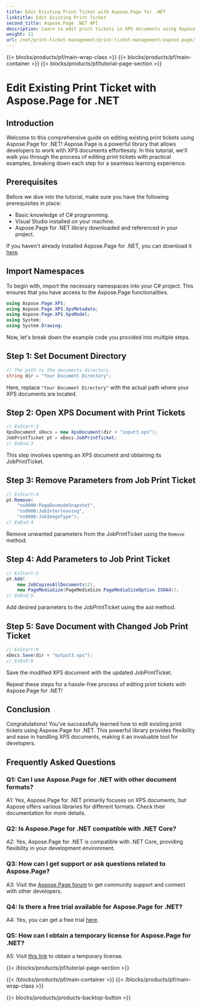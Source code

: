 ```yaml
---
title: Edit Existing Print Ticket with Aspose.Page for .NET
linktitle: Edit Existing Print Ticket
second_title: Aspose.Page .NET API
description: Learn to edit print tickets in XPS documents using Aspose.Page for .NET. A step-by-step guide for developers. Enhance document printing control effortlessly.
weight: 11
url: /net/print-ticket-management/print-ticket-management/aspose.page/
---
```


{{< blocks/products/pf/main-wrap-class >}}
{{< blocks/products/pf/main-container >}}
{{< blocks/products/pf/tutorial-page-section >}}

# Edit Existing Print Ticket with Aspose.Page for .NET

## Introduction

Welcome to this comprehensive guide on editing existing print tickets using Aspose.Page for .NET! Aspose.Page is a powerful library that allows developers to work with XPS documents effortlessly. In this tutorial, we'll walk you through the process of editing print tickets with practical examples, breaking down each step for a seamless learning experience.

## Prerequisites

Before we dive into the tutorial, make sure you have the following prerequisites in place:

- Basic knowledge of C# programming.
- Visual Studio installed on your machine.
- Aspose.Page for .NET library downloaded and referenced in your project.

If you haven't already installed Aspose.Page for .NET, you can download it [here](https://releases.aspose.com/page/net/).

## Import Namespaces

To begin with, import the necessary namespaces into your C# project. This ensures that you have access to the Aspose.Page functionalities.

```csharp
using Aspose.Page.XPS;
using Aspose.Page.XPS.XpsMetadata;
using Aspose.Page.XPS.XpsModel;
using System;
using System.Drawing;
```

Now, let's break down the example code you provided into multiple steps.

## Step 1: Set Document Directory

```csharp
// The path to the documents directory.
string dir = "Your Document Directory";
```

Here, replace `"Your Document Directory"` with the actual path where your XPS documents are located.

## Step 2: Open XPS Document with Print Tickets

```csharp
// ExStart:3
XpsDocument xDocs = new XpsDocument(dir + "input3.xps");
JobPrintTicket pt = xDocs.JobPrintTicket;
// ExEnd:3
```

This step involves opening an XPS document and obtaining its JobPrintTicket.

## Step 3: Remove Parameters from Job Print Ticket

```csharp
// ExStart:4
pt.Remove(
	"ns0000:PageDevmodeSnapshot",
	"ns0000:JobInterleaving",
	"ns0000:JobImageType");
// ExEnd:4
```

Remove unwanted parameters from the JobPrintTicket using the `Remove` method.

## Step 4: Add Parameters to Job Print Ticket

```csharp
// ExStart:5
pt.Add(
	new JobCopiesAllDocuments(2),
	new PageMediaSize(PageMediaSize.PageMediaSizeOption.ISOA4));
// ExEnd:5
```

Add desired parameters to the JobPrintTicket using the `Add` method.

## Step 5: Save Document with Changed Job Print Ticket

```csharp
// ExStart:6
xDocs.Save(dir + "output3.xps");
// ExEnd:6
```

Save the modified XPS document with the updated JobPrintTicket.

Repeat these steps for a hassle-free process of editing print tickets with Aspose.Page for .NET!

## Conclusion

Congratulations! You've successfully learned how to edit existing print tickets using Aspose.Page for .NET. This powerful library provides flexibility and ease in handling XPS documents, making it an invaluable tool for developers.

## Frequently Asked Questions

### Q1: Can I use Aspose.Page for .NET with other document formats?

A1: Yes, Aspose.Page for .NET primarily focuses on XPS documents, but Aspose offers various libraries for different formats. Check their documentation for more details.

### Q2: Is Aspose.Page for .NET compatible with .NET Core?

A2: Yes, Aspose.Page for .NET is compatible with .NET Core, providing flexibility in your development environment.

### Q3: How can I get support or ask questions related to Aspose.Page?

A3: Visit the [Aspose.Page forum](https://forum.aspose.com/c/page/39) to get community support and connect with other developers.

### Q4: Is there a free trial available for Aspose.Page for .NET?

A4: Yes, you can get a free trial [here](https://releases.aspose.com/).

### Q5: How can I obtain a temporary license for Aspose.Page for .NET?

A5: Visit [this link](https://purchase.aspose.com/temporary-license/) to obtain a temporary license.

{{< /blocks/products/pf/tutorial-page-section >}}

{{< /blocks/products/pf/main-container >}}
{{< /blocks/products/pf/main-wrap-class >}}

{{< blocks/products/products-backtop-button >}}
